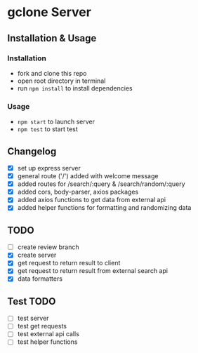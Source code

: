 # gclone Server

## Installation & Usage

### Installation
* fork and clone this repo
* open root directory in terminal
* run ```npm install``` to install dependencies

### Usage
* ```npm start``` to launch server
* ```npm test``` to start test

## Changelog
- [x] set up express server 
- [x] general route ('/') added with welcome message
- [x] added routes for /search/:query & /search/random/:query
- [x] added cors, body-parser, axios packages
- [x] added axios functions to get data from external api
- [x] added helper functions for formatting and randomizing data

## TODO
- [ ] create review branch
- [x] create server
- [x] get request to return result to client
- [x] get request to return result from external search api
- [x] data formatters

## Test TODO 
- [ ] test server
- [ ] test get requests
- [ ] test external api calls
- [ ] test helper functions